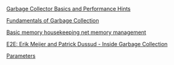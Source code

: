 [Garbage Collector Basics and Performance Hints](https://msdn.microsoft.com/en-us/library/ms973837.aspx)

[Fundamentals of Garbage Collection](https://msdn.microsoft.com/en-us/library/ee787088(v=vs.110).aspx)

[Basic memory housekeeping net memory management](http://content.atalasoft.com/h/i/58205464-basic-memory-housekeeping-net-memory-management-part-1)

[E2E: Erik Meijer and Patrick Dussud - Inside Garbage Collection](https://channel9.msdn.com/Shows/Going+Deep/E2E-Erik-Meijer-and-Patrick-Dussud-Inside-Garbage-Collection)

[Parameters](http://jonskeet.uk/csharp/parameters.html)

